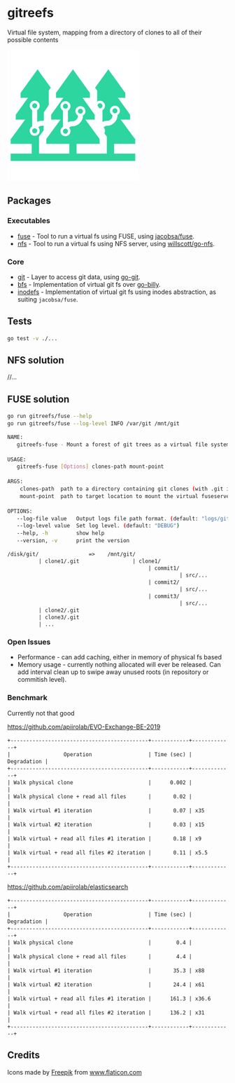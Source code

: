 # gitreefs

Virtual file system, mapping from a directory of clones to all of their possible contents

![icon](./gitreefs.png)

## Packages

### Executables
- [fuse](fuse) - Tool to run a virtual fs using FUSE, using [jacobsa/fuse](https://github.com/jacobsa/fuse).
- [nfs](nfs) - Tool to run a virtual fs using NFS server, using [willscott/go-nfs](https://github.com/willscott/go-nfs).
### Core
- [git](core/git) - Layer to access git data, using [go-git](https://github.com/go-git/go-git).
- [bfs](core/virtualfs/bfs) - Implementation of virtual git fs over [go-billy](https://github.com/go-git/go-billy).
- [inodefs](core/virtualfs/inodefs) - Implementation of virtual git fs using inodes abstraction, as suiting `jacobsa/fuse`.

## Tests

```bash
go test -v ./...
```

## NFS solution

//...

## FUSE solution

```bash
go run gitreefs/fuse --help
go run gitreefs/fuse --log-level INFO /var/git /mnt/git
```

```bash
NAME:
   gitreefs-fuse - Mount a forest of git trees as a virtual file system

USAGE:
   gitreefs-fuse [Options] clones-path mount-point

ARGS:
    clones-path  path to a directory containing git clones (with .git in them)
    mount-point  path to target location to mount the virtual fuseserver at

OPTIONS:
   --log-file value   Output logs file path format. (default: "logs/gitreefs-%v-%v.log")
   --log-level value  Set log level. (default: "DEBUG")
   --help, -h         show help
   --version, -v      print the version
```

```
/disk/git/                =>    /mnt/git/
          | clone1/.git                 | clone1/
                                             | commit1/
                                                       | src/...
                                             | commit2/
                                                       | src/...
                                             | commit3/
                                                       | src/...
          | clone2/.git
          | clone3/.git
          | ...
```

### Open Issues

- Performance - can add caching, either in memory of physical fs based
- Memory usage - currently nothing allocated will ever be released. Can add interval clean up to swipe away unused roots (in repository or commitish level).

### Benchmark

Currently not that good

https://github.com/apiirolab/EVO-Exchange-BE-2019

```
+--------------------------------------------+------------+-------------+
|                 Operation                  | Time (sec) | Degradation |
+--------------------------------------------+------------+-------------+
| Walk physical clone                        |      0.002 |             |
| Walk physical clone + read all files       |       0.02 |             |
| Walk virtual #1 iteration                  |       0.07 | x35         |
| Walk virtual #2 iteration                  |       0.03 | x15         |
| Walk virtual + read all files #1 iteration |       0.18 | x9          |
| Walk virtual + read all files #2 iteration |       0.11 | x5.5        |
+--------------------------------------------+------------+-------------+
```

https://github.com/apiirolab/elasticsearch

```
+--------------------------------------------+------------+-------------+
|                 Operation                  | Time (sec) | Degradation |
+--------------------------------------------+------------+-------------+
| Walk physical clone                        |        0.4 |             |
| Walk physical clone + read all files       |        4.4 |             |
| Walk virtual #1 iteration                  |       35.3 | x88         |
| Walk virtual #2 iteration                  |       24.4 | x61         |
| Walk virtual + read all files #1 iteration |      161.3 | x36.6       |
| Walk virtual + read all files #2 iteration |      136.2 | x31         |
+--------------------------------------------+------------+-------------+
```

## Credits
<div>Icons made by <a href="https://www.freepik.com" title="Freepik">Freepik</a> from <a href="https://www.flaticon.com/" title="Flaticon">www.flaticon.com</a></div>
